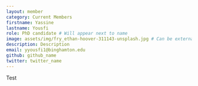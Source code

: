 ```yaml
---
layout: member
category: Current Members
firstname: Yassine
lastname: Yousfi
role: PhD candidate # Will appear next to name
image: assets/img/fry_ethan-hoover-311143-unsplash.jpg # Can be external link
description: Description
email: yyousfi1@binghamton.edu
github: github_name
twitter: twitter_name
---
```



Test